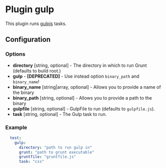 Plugin gulp
============

This plugin runs [gulpjs](https://gulpjs.com/) tasks.

Configuration
-------------

### Options

* **directory** [string, optional] - The directory in which to run Grunt (defaults to build root.)
* **gulp** - **[DEPRECATED]** - Use instead option `binary_path` and `binary_name`!
* **binary_name** [string|array, optional] - Allows you to provide a name of the binary
* **binary_path** [string, optional] - Allows you to provide a path to the binary
* **gulpfile** [string, optional] - GulpFile to run (defaults to `gulpfile.js`).
* **task** [string, optional] - The Gulp task to run.

### Example

```yml
  test:
    gulp:
      directory: "path to run gulp in"
      grunt: "path to grunt executable"
      gruntfile: "gruntfile.js"
      task: "css"
```
